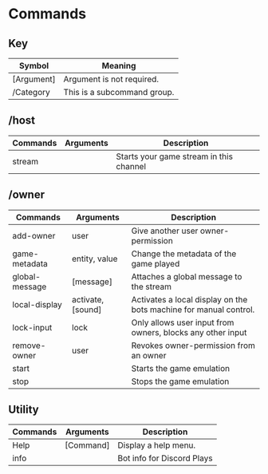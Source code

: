 # Commands

## Key 
| Symbol      | Meaning                        |
|-------------|--------------------------------|
| [Argument]  | Argument is not required.      |
| /Category   | This is a subcommand group.    |

## /host
| Commands | Arguments | Description                             |
|----------|-----------|-----------------------------------------|
| stream   |           | Starts your game stream in this channel |

## /owner
| Commands       | Arguments         | Description                                                       |
|----------------|-------------------|-------------------------------------------------------------------|
| add-owner      | user              | Give another user owner-permission                                |
| game-metadata  | entity, value     | Change the metadata of the game played                            |
| global-message | [message]         | Attaches a global message to the stream                           |
| local-display  | activate, [sound] | Activates a local display on the bots machine for manual control. |
| lock-input     | lock              | Only allows user input from owners, blocks any other input        |
| remove-owner   | user              | Revokes owner-permission from an owner                            |
| start          |                   | Starts the game emulation                                         |
| stop           |                   | Stops the game emulation                                          |

## Utility
| Commands | Arguments | Description                |
|----------|-----------|----------------------------|
| Help     | [Command] | Display a help menu.       |
| info     |           | Bot info for Discord Plays |

